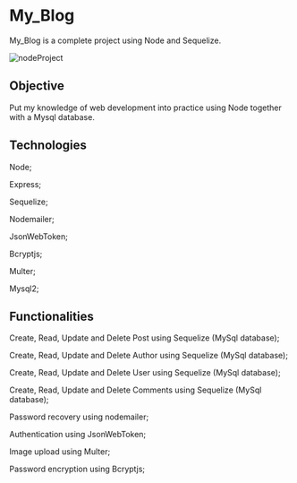 
# My_Blog 

My_Blog is a complete project using Node and Sequelize.

![nodeProject](https://user-images.githubusercontent.com/67708374/93546529-530c7980-f939-11ea-897f-62ea38eaece6.png)


## Objective

Put my knowledge of web development into practice using Node together with a Mysql database.

## Technologies

Node;

Express;

Sequelize;

Nodemailer;

JsonWebToken;

Bcryptjs;

Multer;

Mysql2;

## Functionalities

Create, Read, Update and Delete Post using Sequelize (MySql database);

Create, Read, Update and Delete Author using Sequelize (MySql database);

Create, Read, Update and Delete User using Sequelize (MySql database);

Create, Read, Update and Delete Comments using Sequelize (MySql database);

Password recovery using nodemailer;

Authentication using JsonWebToken;

Image upload using Multer;

Password encryption using Bcryptjs;

